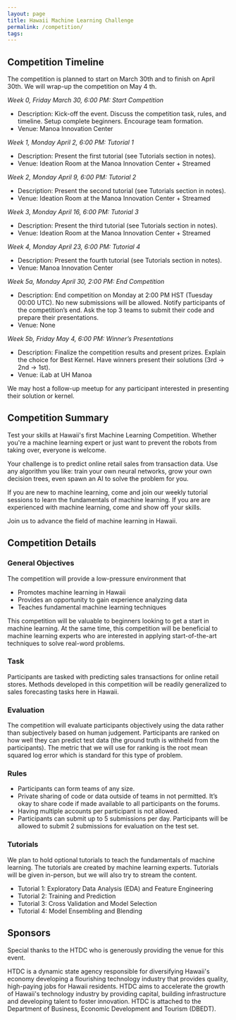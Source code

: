 ```yaml
---
layout: page
title: Hawaii Machine Learning Challenge
permalink: /competition/
tags:
---
```


## Competition Timeline
The competition is planned to start on March 30th and to finish on April 30th. We will wrap-up the competition on May 4 th.

*Week 0, Friday March 30, 6:00 PM: Start Competition*
* Description: Kick-off the event. Discuss the competition task, rules, and timeline. Setup complete beginners. Encourage team formation.
* Venue: Manoa Innovation Center

*Week 1, Monday April 2, 6:00 PM: Tutorial 1*
* Description: Present the first tutorial (see Tutorials section in notes).
* Venue: Ideation Room at the Manoa Innovation Center + Streamed

*Week 2, Monday April 9, 6:00 PM: Tutorial 2*
* Description: Present the second tutorial (see Tutorials section in notes).
* Venue: Ideation Room at the Manoa Innovation Center + Streamed

*Week 3, Monday April 16, 6:00 PM: Tutorial 3*
* Description: Present the third tutorial (see Tutorials section in notes).
* Venue: Ideation Room at the Manoa Innovation Center + Streamed

*Week 4, Monday April 23, 6:00 PM: Tutorial 4*
* Description: Present the fourth tutorial (see Tutorials section in notes).
* Venue: Manoa Innovation Center

*Week 5a, Monday April 30, 2:00 PM: End Competition*
* Description: End competition on Monday at 2:00 PM HST (Tuesday 00:00 UTC). No
new submissions will be allowed. Notify participants of the competition’s end. Ask the
top 3 teams to submit their code and prepare their presentations.
* Venue: None

*Week 5b, Friday May 4, 6:00 PM: Winner’s Presentations*
* Description: Finalize the competition results and present prizes. Explain the choice for
Best Kernel. Have winners present their solutions (3rd → 2nd → 1st).
* Venue: iLab at UH Manoa

We may host a follow-up meetup for any participant interested in presenting their solution or
kernel.


## Competition Summary
Test your skills at Hawaii's first Machine Learning Competition. Whether you're a machine learning expert or just want to prevent the robots from taking over, everyone is welcome.

Your challenge is to predict online retail sales from transaction data.   Use any algorithm you like: train your own neural networks, grow your own decision trees, even spawn an AI to solve the problem for you.

If you are new to machine learning, come and join our weekly tutorial sessions to learn the fundamentals of machine learning.   If you are are experienced with machine learning, come and show off your skills.

Join us to advance the field of machine learning in Hawaii.

## Competition Details

### General Objectives
The competition will provide a low-pressure environment that

* Promotes machine learning in Hawaii
* Provides an opportunity to gain experience analyzing data
* Teaches fundamental machine learning techniques

This competition will be valuable to beginners looking to get a start in machine learning.  At the same time, this competition will be beneficial to machine learning experts who are interested in applying start-of-the-art techniques to solve real-word problems.

### Task
Participants are tasked with predicting sales transactions for online retail stores.  Methods developed in this competition will be readily generalized to sales forecasting tasks here in Hawaii.

### Evaluation
The competition will evaluate participants objectively using the data rather than subjectively based on human judgement.  Participants are ranked on how well they can predict test data (the ground truth is withheld from the participants).  The metric that we will use for ranking is the root mean squared log error which is standard for this type of problem.

###  Rules
* Participants can form teams of any size.
* Private sharing of code or data outside of teams in not permitted. It’s okay to share code if made available to all participants on the forums.
* Having multiple accounts per participant is not allowed.
* Participants can submit up to 5 submissions per day. Participants will be allowed to submit 2 submissions for evaluation on the test set.

###  Tutorials
We plan to hold optional tutorials to teach the fundamentals of machine learning.  The tutorials are created by machine learning experts.  Tutorials will be given in-person, but we will also try to stream the content.
* Tutorial 1: Exploratory Data Analysis (EDA) and Feature Engineering
* Tutorial 2: Training and Prediction
* Tutorial 3: Cross Validation and Model Selection
* Tutorial 4: Model Ensembling and Blending


## Sponsors

Special thanks to the HTDC who is generously providing the venue for this event. 

HTDC is a dynamic state agency responsible for diversifying Hawaii's economy developing a flourishing technology industry that provides quality, high-paying jobs for Hawaii residents. HTDC aims to accelerate the growth of Hawaii's technology industry by providing capital, building infrastructure and developing talent to foster innovation. HTDC is attached to the Department of Business, Economic Development and Tourism (DBEDT).
